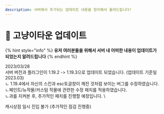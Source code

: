 ```yaml
---
description: 서버에서 추가되는 업데이트 내용을 정리해서 올려드립니다!
---
```


# 📣 고냥이타운 업데이트

{% hint style="info" %}
**유저 여러분들을 위해서 서버 내 어떠한 내용이 업데이트가 되었는지 알려드립니다**
{% endhint %}

2023/03/28\
서버 버전과 플러그인이 1.19.2 -> 1.19.3으로 업데이트 되었습니다. (업데이트 기준일 2023.03)\
ㄴ 1.19.4에서 자신의 스킨과 esc토글창이 깨진 것처럼 보이는 버그를 수정하였습니다.\
ㄴ페인트/뉴작물/커스텀 작물에 관련한 수정 패치를 적용하였습니다. \
ㄴ과를 지켜본 후, 추가적인 패치를 진행할 예정입니다. \


캐시상점 일시 진입 불가 (추가적인 점검 진행중)
